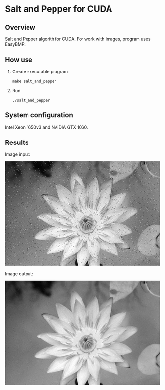 # Salt and Pepper for CUDA

## Overview

Salt and Pepper algorith for CUDA. For work with images, program uses EasyBMP.

## How use

1. Create executable program

    ```console
    make salt_and_pepper
    ```

2. Run

    ```console
    ./salt_and_pepper
    ```

## System configuration

Intel Xeon 1650v3 and NVIDIA GTX 1060.

## Results

Image input:

![Input image](lena.bmp)

Image output:

![Output image](result.bmp)
